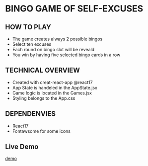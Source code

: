 # BINGO GAME OF SELF-EXCUSES

## HOW TO PLAY
- The game creates always 2 possible bingos
- Select ten excuses
- Each round on bingo slot will be reveald
- You win by having five selected bingo cards in a row

## TECHNICAL OVERVIEW
- Created with creat-react-app @react17
- App State is handeled in the AppState.jsx
- Game logic is located in the Games.jsx
- Styling belongs to the App.css

## DEPENDENVIES
- React17
- Fontawsome for some icons

## Live Demo
[demo](www.dominikhaid.de/app/bingo)
